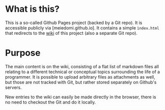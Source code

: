 # What is this?
This is a so-called Github Pages project (backed by a Git repo). It is accessible publicly via [meiedomi.github.io].
It contains a simple `ìndex.html` that redirects to the [wiki](https://github.com/meiedomi/meiedomi.github.io/wiki) of this project (also a separate Git repo).

# Purpose
The main content is on the wiki, consisting of a flat list of markdown files all relating to a different technical or conceptual topics surrounding the life of a programmer.
It is possible to upload arbitrary files as attachments as well, but those are not tracked with Git, but rather stored separately on Github's servers.

New entries to the wiki can easily be made directly in the browser, there is no need to checkout the Git and do it locally.
